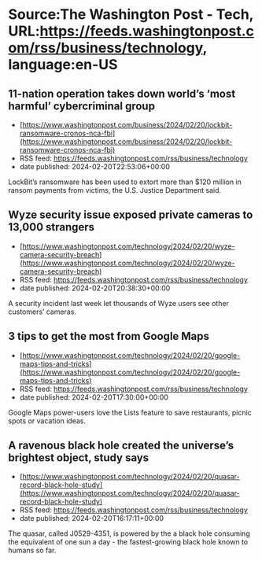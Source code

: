 # Source:The Washington Post - Tech, URL:https://feeds.washingtonpost.com/rss/business/technology, language:en-US

## 11-nation operation takes down world’s ‘most harmful’ cybercriminal group
 - [https://www.washingtonpost.com/business/2024/02/20/lockbit-ransomware-cronos-nca-fbi](https://www.washingtonpost.com/business/2024/02/20/lockbit-ransomware-cronos-nca-fbi)
 - RSS feed: https://feeds.washingtonpost.com/rss/business/technology
 - date published: 2024-02-20T22:53:06+00:00

LockBit’s ransomware has been used to extort more than $120 million in ransom payments from victims, the U.S. Justice Department said.

## Wyze security issue exposed private cameras to 13,000 strangers
 - [https://www.washingtonpost.com/technology/2024/02/20/wyze-camera-security-breach](https://www.washingtonpost.com/technology/2024/02/20/wyze-camera-security-breach)
 - RSS feed: https://feeds.washingtonpost.com/rss/business/technology
 - date published: 2024-02-20T20:38:30+00:00

A security incident last week let thousands of Wyze users see other customers’ cameras.

## 3 tips to get the most from Google Maps
 - [https://www.washingtonpost.com/technology/2024/02/20/google-maps-tips-and-tricks](https://www.washingtonpost.com/technology/2024/02/20/google-maps-tips-and-tricks)
 - RSS feed: https://feeds.washingtonpost.com/rss/business/technology
 - date published: 2024-02-20T17:30:00+00:00

Google Maps power-users love the Lists feature to save restaurants, picnic spots or vacation ideas.

## A ravenous black hole created the universe’s brightest object, study says
 - [https://www.washingtonpost.com/technology/2024/02/20/quasar-record-black-hole-study](https://www.washingtonpost.com/technology/2024/02/20/quasar-record-black-hole-study)
 - RSS feed: https://feeds.washingtonpost.com/rss/business/technology
 - date published: 2024-02-20T16:17:11+00:00

The quasar, called J0529-4351, is powered by the a black hole consuming the equivalent of one sun a day - the fastest-growing black hole known to humans so far.

